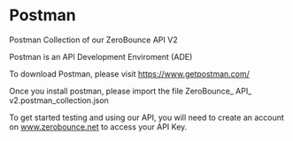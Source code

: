 # Postman 
Postman Collection of our ZeroBounce API V2

Postman is an API Development Enviroment (ADE) 

To download Postman, please visit https://www.getpostman.com/

Once you install postman, please import the file ZeroBounce_ API_ v2.postman_collection.json

To get started testing and using our API, you will need to create an account on www.zerobounce.net to access your API Key.

